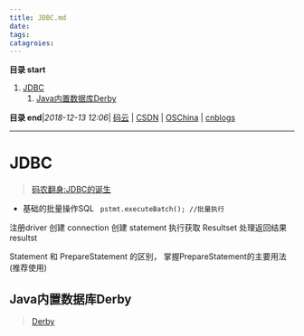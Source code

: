 ```yaml
---
title: JDBC.md
date: 
tags: 
catagroies: 
---
```


**目录 start**
 
1. [JDBC](#jdbc)
    1. [Java内置数据库Derby](#java内置数据库derby)

**目录 end**|_2018-12-13 12:06_| [码云](https://gitee.com/gin9) | [CSDN](http://blog.csdn.net/kcp606) | [OSChina](https://my.oschina.net/kcp1104) | [cnblogs](http://www.cnblogs.com/kuangcp)
****************************************
# JDBC
> [码农翻身:JDBC的诞生](https://mp.weixin.qq.com/s?__biz=MzAxOTc0NzExNg==&mid=2665513438&idx=1&sn=2967d595bb7d4ffdd2dacd3ab7501bbd&chksm=80d6799db7a1f08b27dc97650434fb2fc0e2570628945db99d9300a99e52828fd05c42fdb441&scene=21#wechat_redirect)

- 基础的批量操作SQL ` pstmt.executeBatch(); //批量执行`

注册driver
创建 connection
创建 statement
执行获取 Resultset
处理返回结果 resultst

Statement 和 PrepareStatement 的区别， 掌握PrepareStatement的主要用法(推荐使用)

## Java内置数据库Derby

> [Derby](http://db.apache.org/derby/derby_comm.html)

